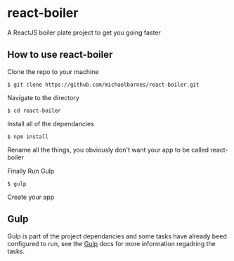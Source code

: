 # react-boiler
A ReactJS boiler plate project to get you going faster

## How to use react-boiler
Clone the repo to your machine
```
$ git clone https://github.com/michaelbarnes/react-boiler.git
```
Navigate to the directory
```
$ cd react-boiler
```
Install all of the dependancies
```
$ npm install
```

Rename all the things, you obviously don't want your app to be called react-boiler

Finally Run Gulp
```
$ gulp
```

Create your app

## Gulp
Gulp is part of the project dependancies and some tasks have already beed configured to run, see the [Gulp](https://github.com/gulpjs/gulp/blob/master/docs/getting-started.md) docs for more information regadring the tasks.
